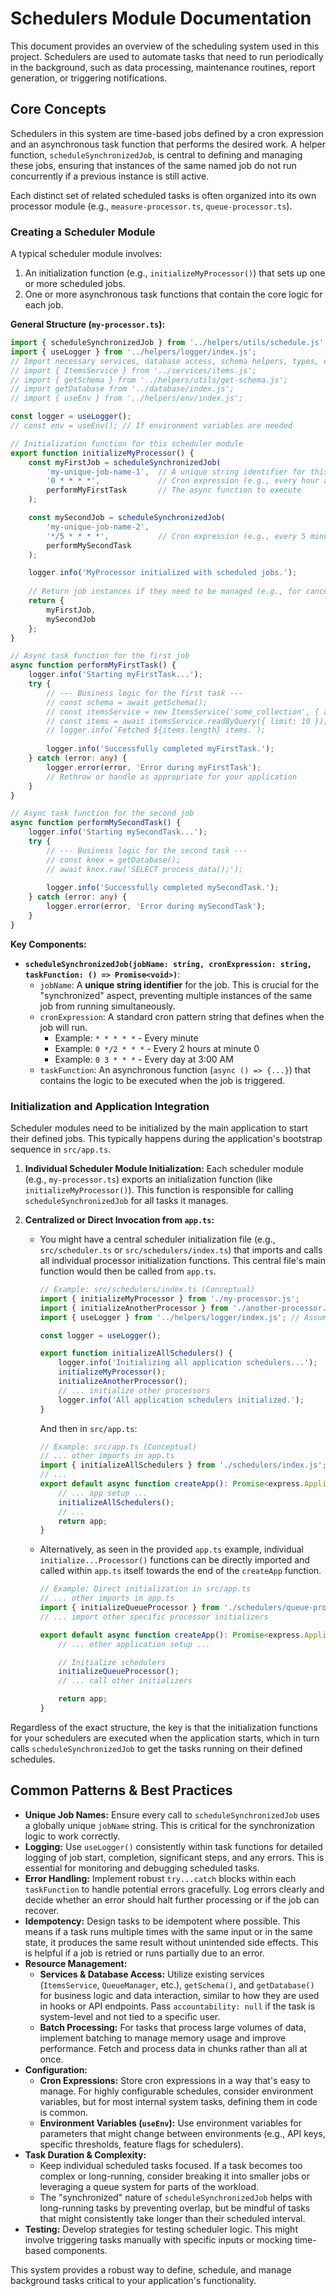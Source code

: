 # Schedulers Module Documentation

This document provides an overview of the scheduling system used in this project. Schedulers are used to automate tasks that need to run periodically in the background, such as data processing, maintenance routines, report generation, or triggering notifications.

## Core Concepts

Schedulers in this system are time-based jobs defined by a cron expression and an asynchronous task function that performs the desired work. A helper function, `scheduleSynchronizedJob`, is central to defining and managing these jobs, ensuring that instances of the same named job do not run concurrently if a previous instance is still active.

Each distinct set of related scheduled tasks is often organized into its own processor module (e.g., `measure-processor.ts`, `queue-processor.ts`).

### Creating a Scheduler Module

A typical scheduler module involves:
1.  An initialization function (e.g., `initializeMyProcessor()`) that sets up one or more scheduled jobs.
2.  One or more asynchronous task functions that contain the core logic for each job.

**General Structure (`my-processor.ts`):**

```typescript
import { scheduleSynchronizedJob } from '../helpers/utils/schedule.js'; // Core scheduling helper
import { useLogger } from '../helpers/logger/index.js';
// Import necessary services, database access, schema helpers, types, etc.
// import { ItemsService } from '../services/items.js';
// import { getSchema } from '../helpers/utils/get-schema.js';
// import getDatabase from '../database/index.js';
// import { useEnv } from '../helpers/env/index.js';

const logger = useLogger();
// const env = useEnv(); // If environment variables are needed

// Initialization function for this scheduler module
export function initializeMyProcessor() {
    const myFirstJob = scheduleSynchronizedJob(
        'my-unique-job-name-1',  // A unique string identifier for this job
        '0 * * * *',             // Cron expression (e.g., every hour at minute 0)
        performMyFirstTask       // The async function to execute
    );

    const mySecondJob = scheduleSynchronizedJob(
        'my-unique-job-name-2',
        '*/5 * * * *',           // Cron expression (e.g., every 5 minutes)
        performMySecondTask
    );

    logger.info('MyProcessor initialized with scheduled jobs.');
    
    // Return job instances if they need to be managed (e.g., for cancellation)
    return {
        myFirstJob,
        mySecondJob
    };
}

// Async task function for the first job
async function performMyFirstTask() {
    logger.info('Starting myFirstTask...');
    try {
        // --- Business logic for the first task ---
        // const schema = await getSchema();
        // const itemsService = new ItemsService('some_collection', { accountability: null, schema });
        // const items = await itemsService.readByQuery({ limit: 10 });
        // logger.info(`Fetched ${items.length} items.`);
        
        logger.info('Successfully completed myFirstTask.');
    } catch (error: any) {
        logger.error(error, 'Error during myFirstTask');
        // Rethrow or handle as appropriate for your application
    }
}

// Async task function for the second job
async function performMySecondTask() {
    logger.info('Starting mySecondTask...');
    try {
        // --- Business logic for the second task ---
        // const knex = getDatabase();
        // await knex.raw('SELECT process_data();');
        
        logger.info('Successfully completed mySecondTask.');
    } catch (error: any) {
        logger.error(error, 'Error during mySecondTask');
    }
}
```

**Key Components:**

*   **`scheduleSynchronizedJob(jobName: string, cronExpression: string, taskFunction: () => Promise<void>)`**:
    *   `jobName`: A **unique string identifier** for the job. This is crucial for the "synchronized" aspect, preventing multiple instances of the same job from running simultaneously.
    *   `cronExpression`: A standard cron pattern string that defines when the job will run.
        *   Example: `* * * * *` - Every minute
        *   Example: `0 */2 * * *` - Every 2 hours at minute 0
        *   Example: `0 3 * * *` - Every day at 3:00 AM
    *   `taskFunction`: An asynchronous function (`async () => {...}`) that contains the logic to be executed when the job is triggered.

### Initialization and Application Integration

Scheduler modules need to be initialized by the main application to start their defined jobs. This typically happens during the application's bootstrap sequence in `src/app.ts`.

1.  **Individual Scheduler Module Initialization:** Each scheduler module (e.g., `my-processor.ts`) exports an initialization function (like `initializeMyProcessor()`). This function is responsible for calling `scheduleSynchronizedJob` for all tasks it manages.

2.  **Centralized or Direct Invocation from `app.ts`:**
    *   You might have a central scheduler initialization file (e.g., `src/scheduler.ts` or `src/schedulers/index.ts`) that imports and calls all individual processor initialization functions. This central file's main function would then be called from `app.ts`.
        ```typescript
        // Example: src/schedulers/index.ts (Conceptual)
        import { initializeMyProcessor } from './my-processor.js';
        import { initializeAnotherProcessor } from './another-processor.js';
        import { useLogger } from '../helpers/logger/index.js'; // Assuming logger is needed here

        const logger = useLogger();

        export function initializeAllSchedulers() {
            logger.info('Initializing all application schedulers...');
            initializeMyProcessor();
            initializeAnotherProcessor();
            // ... initialize other processors
            logger.info('All application schedulers initialized.');
        }
        ```
        And then in `src/app.ts`:
        ```typescript
        // Example: src/app.ts (Conceptual)
        // ... other imports in app.ts
        import { initializeAllSchedulers } from './schedulers/index.js';
        // ... 
        export default async function createApp(): Promise<express.Application> {
            // ... app setup ...
            initializeAllSchedulers();
            // ...
            return app;
        }
        ```
    *   Alternatively, as seen in the provided `app.ts` example, individual `initialize...Processor()` functions can be directly imported and called within `app.ts` itself towards the end of the `createApp` function.
        ```typescript
        // Example: Direct initialization in src/app.ts
        // ... other imports in app.ts
        import { initializeQueueProcessor } from './schedulers/queue-processor.js';
        // ... import other specific processor initializers

        export default async function createApp(): Promise<express.Application> {
            // ... other application setup ...

            // Initialize schedulers
            initializeQueueProcessor();
            // ... call other initializers

            return app;
        }
        ```

Regardless of the exact structure, the key is that the initialization functions for your schedulers are executed when the application starts, which in turn calls `scheduleSynchronizedJob` to get the tasks running on their defined schedules.

## Common Patterns & Best Practices

*   **Unique Job Names:** Ensure every call to `scheduleSynchronizedJob` uses a globally unique `jobName` string. This is critical for the synchronization logic to work correctly.
*   **Logging:** Use `useLogger()` consistently within task functions for detailed logging of job start, completion, significant steps, and any errors. This is essential for monitoring and debugging scheduled tasks.
*   **Error Handling:** Implement robust `try...catch` blocks within each `taskFunction` to handle potential errors gracefully. Log errors clearly and decide whether an error should halt further processing or if the job can recover.
*   **Idempotency:** Design tasks to be idempotent where possible. This means if a task runs multiple times with the same input or in the same state, it produces the same result without unintended side effects. This is helpful if a job is retried or runs partially due to an error.
*   **Resource Management:**
    *   **Services & Database Access:** Utilize existing services (`ItemsService`, `QueueManager`, etc.), `getSchema()`, and `getDatabase()` for business logic and data interaction, similar to how they are used in hooks or API endpoints. Pass `accountability: null` if the task is system-level and not tied to a specific user.
    *   **Batch Processing:** For tasks that process large volumes of data, implement batching to manage memory usage and improve performance. Fetch and process data in chunks rather than all at once.
*   **Configuration:**
    *   **Cron Expressions:** Store cron expressions in a way that's easy to manage. For highly configurable schedules, consider environment variables, but for most internal system tasks, defining them in code is common.
    *   **Environment Variables (`useEnv`):** Use environment variables for parameters that might change between environments (e.g., API keys, specific thresholds, feature flags for schedulers).
*   **Task Duration & Complexity:**
    *   Keep individual scheduled tasks focused. If a task becomes too complex or long-running, consider breaking it into smaller jobs or leveraging a queue system for parts of the workload.
    *   The "synchronized" nature of `scheduleSynchronizedJob` helps with long-running tasks by preventing overlap, but be mindful of tasks that might consistently take longer than their scheduled interval.
*   **Testing:** Develop strategies for testing scheduler logic. This might involve triggering tasks manually with specific inputs or mocking time-based components.

This system provides a robust way to define, schedule, and manage background tasks critical to your application's functionality. 